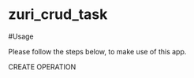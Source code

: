 # zuri_crud_task

#Usage

Please follow the steps below, to  make use of this app.

CREATE OPERATION

